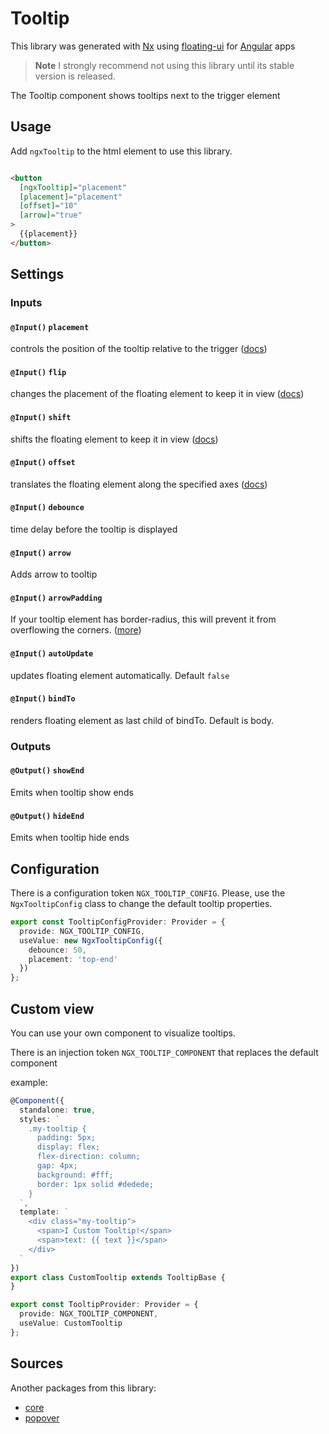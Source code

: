 # Tooltip

This library was generated with [Nx](https://nx.dev) using [floating-ui](https://floating-ui.com/) for [Angular](https://angular.dev/) apps

> **Note**
> I strongly recommend not using this library until its stable version is released.

The Tooltip component shows tooltips next to the trigger element

## Usage

Add `ngxTooltip` to the html element to use this library.

```html

<button
  [ngxTooltip]="placement"
  [placement]="placement"
  [offset]="10"
  [arrow]="true"
>
  {{placement}}
</button>
```

## Settings

### Inputs

#### `@Input()` `placement`

controls the position of the tooltip relative to the trigger ([docs](https://floating-ui.com/docs/tutorial#placements))

#### `@Input()` `flip`

changes the placement of the floating element to keep it in view ([docs](https://floating-ui.com/docs/flip))

#### `@Input()` `shift`

shifts the floating element to keep it in view ([docs](https://floating-ui.com/docs/shift))

#### `@Input()` `offset`

translates the floating element along the specified axes ([docs](https://floating-ui.com/docs/offset))

#### `@Input()` `debounce`

time delay before the tooltip is displayed

#### `@Input()` `arrow`

Adds arrow to tooltip

#### `@Input()` `arrowPadding`

If your tooltip element has border-radius, this will prevent it from overflowing the corners. ([more](https://floating-ui.com/docs/arrow#padding))

#### `@Input()` `autoUpdate`

updates floating element automatically. Default `false`

#### `@Input()` `bindTo`

renders floating element as last child of bindTo. Default is body.

### Outputs

#### `@Output()` `showEnd`

Emits when tooltip show ends

#### `@Output()` `hideEnd`

Emits when tooltip hide ends

## Configuration

There is a configuration token `NGX_TOOLTIP_CONFIG`.
Please, use the `NgxTooltipConfig` class to change the default tooltip properties.

```typescript
export const TooltipConfigProvider: Provider = {
  provide: NGX_TOOLTIP_CONFIG,
  useValue: new NgxTooltipConfig({
    debounce: 50,
    placement: 'top-end'
  })
};
```

## Custom view

You can use your own component to visualize tooltips.

There is an injection token `NGX_TOOLTIP_COMPONENT` that replaces the default component

example:

```typescript
@Component({
  standalone: true,
  styles: `
    .my-tooltip {
      padding: 5px;
      display: flex;
      flex-direction: column;
      gap: 4px;
      background: #fff;
      border: 1px solid #dedede;
    }
  `,
  template: `
    <div class="my-tooltip">
      <span>I Custom Tooltip!</span>
      <span>text: {{ text }}</span>
    </div>
  `
})
export class CustomTooltip extends TooltipBase {
}

export const TooltipProvider: Provider = {
  provide: NGX_TOOLTIP_COMPONENT,
  useValue: CustomTooltip
};
```

## Sources

Another packages from this library:

* [core](https://www.npmjs.com/package/@ngx-popovers/core)
* [popover](https://www.npmjs.com/package/@ngx-popovers/popover)

